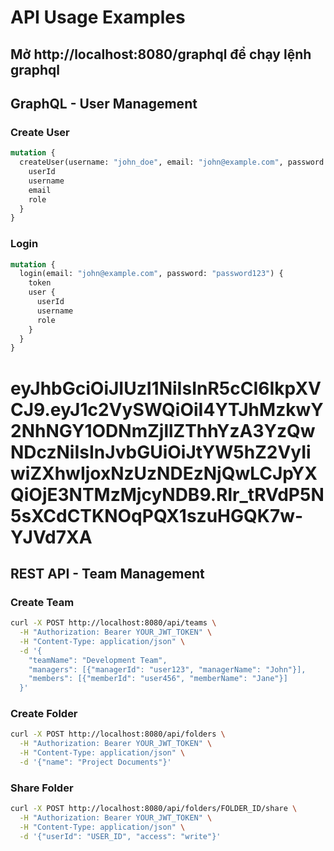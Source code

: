 # API Usage Examples

## Mở http://localhost:8080/graphql để chạy lệnh graphql
## GraphQL - User Management

### Create User
```graphql
mutation {
  createUser(username: "john_doe", email: "john@example.com", password: "password123", role: "manager") {
    userId
    username
    email
    role
  }
}
```

### Login
```graphql
mutation {
  login(email: "john@example.com", password: "password123") {
    token
    user {
      userId
      username
      role
    }
  }
}
```
# eyJhbGciOiJIUzI1NiIsInR5cCI6IkpXVCJ9.eyJ1c2VySWQiOiI4YTJhMzkwY2NhNGY1ODNmZjllZThhYzA3YzQwNDczNiIsInJvbGUiOiJtYW5hZ2VyIiwiZXhwIjoxNzUzNDEzNjQwLCJpYXQiOjE3NTMzMjcyNDB9.Rlr_tRVdP5N5sXCdCTKNOqPQX1szuHGQK7w-YJVd7XA

## REST API - Team Management

### Create Team
```bash
curl -X POST http://localhost:8080/api/teams \
  -H "Authorization: Bearer YOUR_JWT_TOKEN" \
  -H "Content-Type: application/json" \
  -d '{
    "teamName": "Development Team",
    "managers": [{"managerId": "user123", "managerName": "John"}],
    "members": [{"memberId": "user456", "memberName": "Jane"}]
  }'
```

### Create Folder
```bash
curl -X POST http://localhost:8080/api/folders \
  -H "Authorization: Bearer YOUR_JWT_TOKEN" \
  -H "Content-Type: application/json" \
  -d '{"name": "Project Documents"}'
```

### Share Folder
```bash
curl -X POST http://localhost:8080/api/folders/FOLDER_ID/share \
  -H "Authorization: Bearer YOUR_JWT_TOKEN" \
  -H "Content-Type: application/json" \
  -d '{"userId": "USER_ID", "access": "write"}'
```